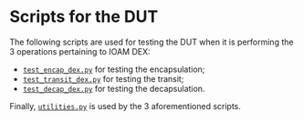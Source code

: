 # Scripts for the DUT

The following scripts are used for testing the DUT when it is performing the 3 operations pertaining to IOAM DEX:
- [`test_encap_dex.py`](./test_encap_dex.py) for testing the encapsulation;
- [`test_transit_dex.py`](./test_transit_dex.py) for testing the transit;
- [`test_decap_dex.py`](./test_decap_dex.py) for testing the decapsulation.

Finally, [`utilities.py`](./utilities.py) is used by the 3 aforementioned scripts.
